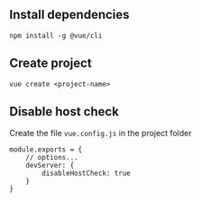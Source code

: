 ## Install dependencies
```
npm install -g @vue/cli
```

## Create project
```
vue create <project-name>
```

## Disable host check
Create the file `vue.config.js` in the project folder
```
module.exports = {
    // options...
    devServer: {
        disableHostCheck: true
    }
}
```